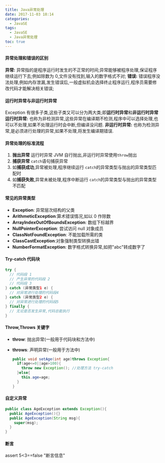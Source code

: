 ```yaml
---
title: Java异常处理
date: 2017-11-03 18:14
categories:
  - JavaSE
tags:
  - JavaSE
  - Java异常处理
toc: true
---
```


#### 异常处理和错误的区别

**异常:** 异常指的是程序运行时发生的不正常的时间;异常能够被程序处理,保证程序继续运行下去;例如除数为 0,文件没有找到,输入的数字格式不对;
**错误:** 错误程序没法处理,例如内存泄漏,发生错误后,一般虚拟机会选择终止程序运行,程序员需要修改代码才能解决相关错误;

#### 运行时异常与非运行时异常

Exception 有很多子类,这些子类又可以分为两大类;即**运行时异常**和**非运行时异常**
**运行时异常:** 也称为非检测异常,这些异常在编译期不检测,程序中可以选择处理,也可以不处理,如果不处理运行时会中断,但编译没问题.
**非运行时异常:** 也称为检测异常,是必须进行处理的异常,如果不处理,将发生编译期错误.

#### 异常处理的标准流程

1. **抛出异常**
   运行时异常 JVM 自行抛出,非运行时异常使用`throw`抛出
2. **捕获异常**
   `catch`语句捕获异常
3. 如**捕获成功**,异常被处理,程序继续运行
   `catch`的异常类型与抛出的异常类型匹配时
4. 如**捕获失败**,异常未被处理,程序中断运行
   `catch`的异常类型与抛出的异常类型不匹配

#### 常见的异常类型

- **Exception**: 异常层次结构的父类
- **ArithmeticException**:算术错误情况,如以 0 作除数
- **ArrayIndexOutOfBoundsException**: 数组下标越界
- **NullPointerException**: 尝试访问 null 对象成员
- **ClassNotFoundException**: 不能加载所需的类
- **ClassCastException**:对象强制类型转换出错
- **NumberFormatException**: 数字格式转换异常,如把"abc"转成数字了

#### Try-catch 代码块

```java
try {
  // 代码段 1
  // 产生异常的代码段 2
  // 代码段 3
} catch (异常类型1 e) {
  // 对异常进行处理的代码段4
} catch (异常类型2 e) {
  // 对异常进行处理的代码段5
} finally {
  // 无论是否发生异常,代码总能执行
}
```

#### Throw,Throws 关键字

- **throw**: 抛出异常(一般用于代码块和方法中)
- **throws**: 声明异常(一般用于方法中)
  
  ```java
  public void setAge(int age)throws Exception{
    if(age<=0||age>100){
      throw new Exception(); //处理方法 try-catch
    }else{
      this.age=age;
    }
  }
  ```

#### 自定义异常

```java
public class AgeException extends Exception(){
  public AgeException(){}
  public AgeException(String msg){
    super(msg);
  }
}
```

#### 断言

assert 5<3==false "断言信息"
